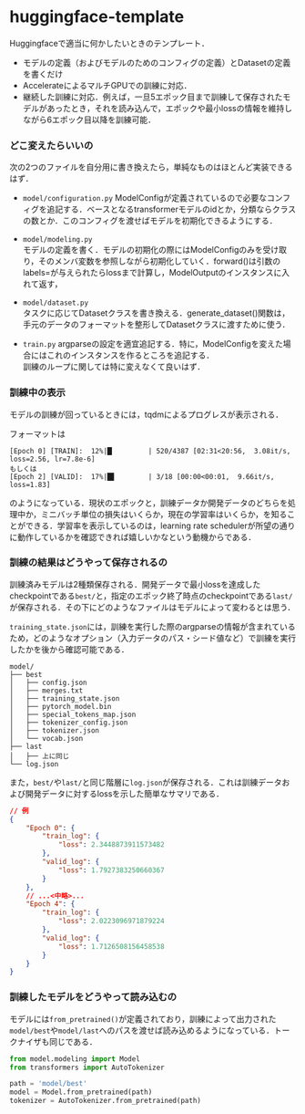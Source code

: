 # huggingface-template

Huggingfaceで適当に何かしたいときのテンプレート．

- モデルの定義（およびモデルのためのコンフィグの定義）とDatasetの定義を書くだけ
- AccelerateによるマルチGPUでの訓練に対応．
- 継続した訓練に対応．例えば，一旦5エポック目まで訓練して保存されたモデルがあったとき，それを読み込んで，エポックや最小lossの情報を維持しながら6エポック目以降を訓練可能．

### どこ変えたらいいの

次の2つのファイルを自分用に書き換えたら，単純なものはほとんど実装できるはず．

- `model/configuration.py`
ModelConfigが定義されているので必要なコンフィグを追記する．ベースとなるtransformerモデルのidとか，分類ならクラスの数とか．このコンフィグを渡せばモデルを初期化できるようにする．

- `model/modeling.py`  
モデルの定義を書く．モデルの初期化の際にはModelConfigのみを受け取り，そのメンバ変数を参照しながら初期化していく．forward()は引数のlabels=が与えられたらlossまで計算し，ModelOutputのインスタンスに入れて返す，

- `model/dataset.py`  
タスクに応じてDatasetクラスを書き換える．generate_dataset()関数は，手元のデータのフォーマットを整形してDatasetクラスに渡すために使う．

- `train.py`
argparseの設定を適宜追記する．特に，ModelConfigを変えた場合にはこれのインスタンスを作るところを追記する．  
訓練のループに関しては特に変えなくて良いはず．

### 訓練中の表示
モデルの訓練が回っているときには，tqdmによるプログレスが表示される．

フォーマットは
```
[Epoch 0] [TRAIN]:  12%|█▏        | 520/4387 [02:31<20:56,  3.08it/s, loss=2.56, lr=7.8e-6]
もしくは
[Epoch 2] [VALID]:  17%|█▋        | 3/18 [00:00<00:01,  9.66it/s, loss=1.83]
```
のようになっている．現状のエポックと，訓練データか開発データのどちらを処理中か，ミニバッチ単位の損失はいくらか，現在の学習率はいくらか，を知ることができる．学習率を表示しているのは，learning rate schedulerが所望の通りに動作しているかを確認できれば嬉しいかなという動機からである．

### 訓練の結果はどうやって保存されるの
訓練済みモデルは2種類保存される．開発データで最小lossを達成したcheckpointである`best/`と，指定のエポック終了時点のcheckpointである`last/`が保存される．その下にどのようなファイルはモデルによって変わるとは思う．

`training_state.json`には，訓練を実行した際のargparseの情報が含まれているため，どのようなオプション（入力データのパス・シード値など）で訓練を実行したかを後から確認可能である．

```
model/
├── best
│   ├── config.json
│   ├── merges.txt
│   ├── training_state.json
│   ├── pytorch_model.bin
│   ├── special_tokens_map.json
│   ├── tokenizer_config.json
│   ├── tokenizer.json
│   └── vocab.json
├── last
│   ├── 上に同じ
└── log.json
```

また，`best/`や`last/`と同じ階層に`log.json`が保存される．これは訓練データおよび開発データに対するlossを示した簡単なサマリである．
```json
// 例
{
    "Epoch 0": {
        "train_log": {
            "loss": 2.3448873911573482
        },
        "valid_log": {
            "loss": 1.7927383250660367
        }
    },
    // ...<中略>...
    "Epoch 4": {
        "train_log": {
            "loss": 2.0223096971879224
        },
        "valid_log": {
            "loss": 1.7126508156458538
        }
    }
}
```

### 訓練したモデルをどうやって読み込むの

モデルには`from_pretrained()`が定義されており，訓練によって出力された`model/best`や`model/last`へのパスを渡せば読み込めるようになっている．トークナイザも同じである．
```py
from model.modeling import Model
from transformers import AutoTokenizer

path = 'model/best'
model = Model.from_pretrained(path)
tokenizer = AutoTokenizer.from_pretrained(path)
```
